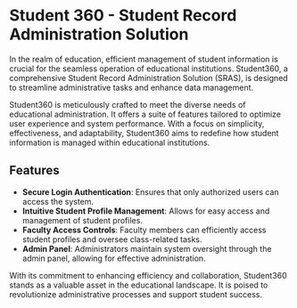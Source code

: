 # Student 360 - Student Record Administration Solution

In the realm of education, efficient management of student information is crucial for the seamless operation of educational institutions. Student360, a comprehensive Student Record Administration Solution (SRAS), is designed to streamline administrative tasks and enhance data management.

Student360 is meticulously crafted to meet the diverse needs of educational administration. It offers a suite of features tailored to optimize user experience and system performance. With a focus on simplicity, effectiveness, and adaptability, Student360 aims to redefine how student information is managed within educational institutions.

## Features

- **Secure Login Authentication**: Ensures that only authorized users can access the system.
- **Intuitive Student Profile Management**: Allows for easy access and management of student profiles.
- **Faculty Access Controls**: Faculty members can efficiently access student profiles and oversee class-related tasks.
- **Admin Panel**: Administrators maintain system oversight through the admin panel, allowing for effective administration.

With its commitment to enhancing efficiency and collaboration, Student360 stands as a valuable asset in the educational landscape. It is poised to revolutionize administrative processes and support student success.
